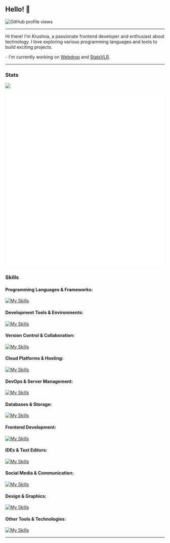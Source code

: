 ## Hello! 👋

![GitHub profile views](https://komarev.com/ghpvc/?username=krushna06&&style=for-the-badge)

<hr>

<p>
Hi there! I'm Krushna, a passionate frontend developer and enthusiast about technology. I love exploring various programming languages and tools to build exciting projects.
</p>

<p>
- I'm currently working on <a href="https://github.com/krushna06/webdrop">Webdrop</a> and <a href="https://github.com/krushna06/statsvlr">StatsVLR</a>.
</p>

<hr>

### Stats

<picture>
  <source
    srcset="https://github-readme-stats.vercel.app/api?username=krushna06&show_icons=true&theme=dark"
    media="(prefers-color-scheme: dark)"
  />
  <source
    srcset="https://github-readme-stats.vercel.app/api?username=krushna06&show_icons=true"
    media="(prefers-color-scheme: light), (prefers-color-scheme: no-preference)"
  />
  <img src="https://github-readme-stats.vercel.app/api?username=krushna06&show_icons=true" />
</picture>

[![Metrics](https://raw.githubusercontent.com/krushna06/krushna06/master/github-metrics.svg)](https://metrics.lecoq.io/about/krushna06)

### Skills

#### Programming Languages & Frameworks:
[![My Skills](https://skillicons.dev/icons?i=php,mongodb,nodejs,express,mysql,java,python,anaconda,javascript,typescript,bootstrap,angular,html,css,vuejs,react,flutter,nuxt,graphql,dart,babel,svelte,threejs,wordpress)](https://skillicons.dev)

#### Development Tools & Environments:
[![My Skills](https://skillicons.dev/icons?i=vscode,pycharm,androidstudio,atom,cloudflare,vite,webpack,webflow,wordpress,idea)](https://skillicons.dev)

#### Version Control & Collaboration:
[![My Skills](https://skillicons.dev/icons?i=git,github)](https://skillicons.dev)

#### Cloud Platforms & Hosting:
[![My Skills](https://skillicons.dev/icons?i=aws,azure,firebase,heroku,netlify,vercel)](https://skillicons.dev)

#### DevOps & Server Management:
[![My Skills](https://skillicons.dev/icons?i=nginx,bash,docker)](https://skillicons.dev)

#### Databases & Storage:
[![My Skills](https://skillicons.dev/icons?i=sqlite,redis,mongodb)](https://skillicons.dev)

#### Frontend Development:
[![My Skills](https://skillicons.dev/icons?i=tailwind,sass,bootstrap)](https://skillicons.dev)

#### IDEs & Text Editors:
[![My Skills](https://skillicons.dev/icons?i=sublime,vim)](https://skillicons.dev)

#### Social Media & Communication:
[![My Skills](https://skillicons.dev/icons?i=discord,twitter)](https://skillicons.dev)

#### Design & Graphics:
[![My Skills](https://skillicons.dev/icons?i=photoshop,figma,blender,c4d)](https://skillicons.dev)

#### Other Tools & Technologies:
[![My Skills](https://skillicons.dev/icons?i=raspberrypi,babel,npm,pnpm,prisma,pug,ubuntu,windows,yarn)](https://skillicons.dev)

<hr>
